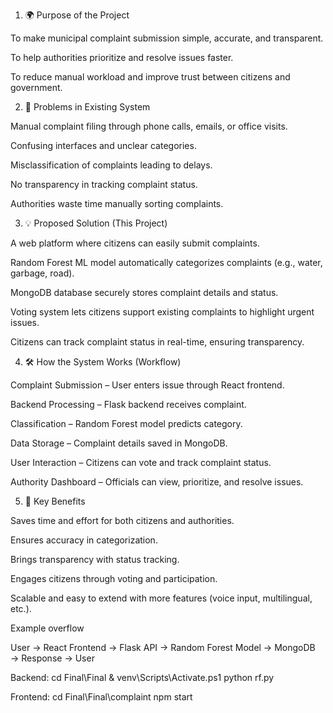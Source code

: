 1. 🌍 Purpose of the Project

To make municipal complaint submission simple, accurate, and transparent.

To help authorities prioritize and resolve issues faster.

To reduce manual workload and improve trust between citizens and government.

2. 🛑 Problems in Existing System

Manual complaint filing through phone calls, emails, or office visits.

Confusing interfaces and unclear categories.

Misclassification of complaints leading to delays.

No transparency in tracking complaint status.

Authorities waste time manually sorting complaints.

3. 💡 Proposed Solution (This Project)

A web platform where citizens can easily submit complaints.

Random Forest ML model automatically categorizes complaints (e.g., water, garbage, road).

MongoDB database securely stores complaint details and status.

Voting system lets citizens support existing complaints to highlight urgent issues.

Citizens can track complaint status in real-time, ensuring transparency.

4. 🛠️ How the System Works (Workflow)

Complaint Submission – User enters issue through React frontend.

Backend Processing – Flask backend receives complaint.

Classification – Random Forest model predicts category.

Data Storage – Complaint details saved in MongoDB.

User Interaction – Citizens can vote and track complaint status.

Authority Dashboard – Officials can view, prioritize, and resolve issues.

5. 🚀 Key Benefits

Saves time and effort for both citizens and authorities.

Ensures accuracy in categorization.

Brings transparency with status tracking.

Engages citizens through voting and participation.

Scalable and easy to extend with more features (voice input, multilingual, etc.).

Example overflow

User → React Frontend → Flask API → Random Forest Model → MongoDB → Response → User

Backend:
cd Final\Final
& venv\Scripts\Activate.ps1
python rf.py

Frontend:
cd Final\Final\complaint
npm start


